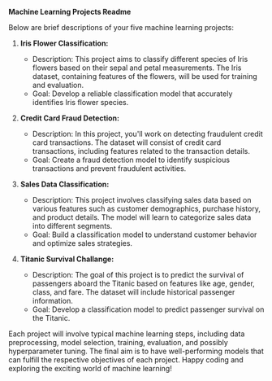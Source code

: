 **Machine Learning Projects Readme**

Below are brief descriptions of your five machine learning projects:

1. **Iris Flower Classification:**
   - Description: This project aims to classify different species of Iris flowers based on their sepal and petal measurements. The Iris dataset, containing features of the flowers, will be used for training and evaluation.
   - Goal: Develop a reliable classification model that accurately identifies Iris flower species.

2. **Credit Card Fraud Detection:**
   - Description: In this project, you'll work on detecting fraudulent credit card transactions. The dataset will consist of credit card transactions, including features related to the transaction details.
   - Goal: Create a fraud detection model to identify suspicious transactions and prevent fraudulent activities.

3. **Sales Data Classification:**
   - Description: This project involves classifying sales data based on various features such as customer demographics, purchase history, and product details. The model will learn to categorize sales data into different segments.
   - Goal: Build a classification model to understand customer behavior and optimize sales strategies.

4. **Titanic Survival Challange:**
   - Description: The goal of this project is to predict the survival of passengers aboard the Titanic based on features like age, gender, class, and fare. The dataset will include historical passenger information.
   - Goal: Develop a classification model to predict passenger survival on the Titanic.

Each project will involve typical machine learning steps, including data preprocessing, model selection, training, evaluation, and possibly hyperparameter tuning. The final aim is to have well-performing models that can fulfill the respective objectives of each project. Happy coding and exploring the exciting world of machine learning!

